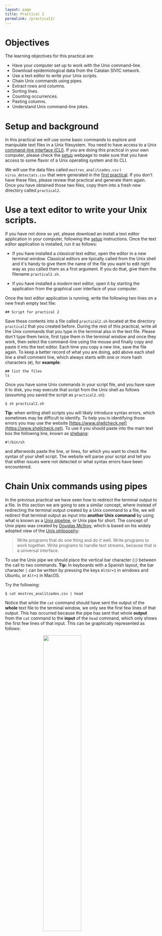 ```yaml
---
layout: page
title: Practical 2
permalink: /practical2/
---
```


# Objectives

The learning objectives for this practical are:

 * Have your computer set up to work with the Unix command-line.
 * Download epidemiological data from the Catalan SIVIC network.
 * Use a text editor to write your Unix scripts.
 * Chain Unix commands using pipes.
 * Extract rows and columns.
 * Sorting lines.
 * Counting occurrences.
 * Pasting columns.
 * Understand Unix command-line jokes.

# Setup and background

In this practical we will use some basic commands to explore and manipulate text
files in a Unix filesystem. You need to have access to a Unix
[command-line interface (CLI)](https://en.wikipedia.org/wiki/Command-line_interface).
If you are doing this practical in your own computer, please check the
[setup](/setup/) webpage to make sure that you have access to some flavor of a
Unix operating system and its CLI.

We will use the data files called `mostres_analitzades.csv` i
`virus_detectats.csv` that were generated in the
[first practical](/practical1/). If you don't have these files, please review
that practical and generate them again. Once you have obtained those two files,
copy them into a fresh new directory called `practical2`.

# Use a text editor to write your Unix scripts.

If you have not done so yet, please download an install a text editor application
in your computer, following the [setup](/setup#text-editor/) instructions. Once
the text editor application is installed, run it as follows:

  * If you have installed a _classical_ text editor, open the editor in a new
    terminal window. Classical editors are tipically called from the Unix shell
    and it's handy to give them the name of the file you want to edit right way
    as you called them as a first argument. If you do that, give them the
    filename `practical2.sh`.

  * If you have installed a _modern_ text editor, open it by starting the
    application from the graphical user interface of your computer.

Once the text editor application is running, write the following two lines on a new
fresh empty text file:

```
## Script for practical 2

```

Save these contents into a file called `practical2.sh` located at the directory
`practical2` that you created before. During the rest of this practical, write
all the Unix commands that you type in the terminal also in the text file.
Please don't type them twice, first type them in the terminal window and once
they work, then select the command-line using the mouse and finally copy and
paste it into the text editor. Each time you copy a new line, save the file
again. To keep a better record of what you are doing, add above each shell line
a shell comment line, which always starts with one or more hash characters
(`#`), for **example**:

```
## list the files
ls
```

Once you have some Unix commands in your script file, and you have save it to
disk, you may execute that script from the Unix shell as follows (assuming you
saved the script as `practical2.sh`):

```
$ sh practical2.sh
```

**Tip:** when writing shell scripts you will likely introduce syntax errors,
which sometimes may be difficult to identify. To help you in identifying those
errors you may use the website [https://www.shellcheck.net](https://www.shellcheck.net).
To use it you should paste into the main text box the following line, known as
[shebang](https://en.wikipedia.org/wiki/Shebang_%28Unix%29):

```
#!/bin/sh
```

and afterwords paste the line, or lines, for which you want to check
the syntax of your shell script. The website will parse your script
and tell you that either issues were not detected or what syntax errors
have been encountered.

# Chain Unix commands using pipes

In the previous practical we have seen how to redirect the terminal output
to a file. In this section we are going to see a similar concept, where instead
of redirecting the terminal output created by a Unix command to a file, we
will redirect that terminal output as input into **another Unix command** by
using what is known as a
[Unix pipeline](https://en.wikipedia.org/wiki/Pipeline_%28Unix%29), or Unix pipe
for short. The concept of Unix pipes was created by
[Douglas McIlroy](https://en.wikipedia.org/wiki/Douglas_McIlroy), which is
based on his widely adopted view of the
[Unix philosophy](https://en.wikipedia.org/wiki/Unix_philosophy):

> Write programs that do one thing and do it well. Write programs to work
> together. Write programs to handle text streams, because that is a universal
> interface.

To use the Unix pipe we should place the vertical bar character (`|`) between
the call to two commands. **Tip:** In keyboards with a Spanish layout, the
bar character `|` can be written by pressing the keys `AltGr+1` in windows and
Ubuntu, or `Alt+1` in MacOS.

Try the following:

```
$ cat mostres_analitzades.csv | head
```

Notice that while the `cat` command should have sent the output of the
**whole** text file to the terminal window, we only see the first few lines of
that output. This has occurred because the pipe has sent that whole **output**
from the `cat` command to the **input** of the `head` command, which only shows
the first few lines of that input. This can be graphically represented as
follows:

<img src="singlepipe.png" style="display: block; margin-left: auto; margin-right: auto; width: 50%; height: auto;">

# Extract rows and columns

Text files such as CSV files have a matrix layout with rows corresponding to
lines and columns to values separated by some delimiter character, which is a
comma (`,`) in the case of the previous file `mostres_analitzades.csv`. Because
of its matrix layout, a CSV file can be always opened by any spreadsheet
software, such as Microsoft Excel; see image below.

<img src="ExcelCSV.png" style="display: block; margin-left: auto; margin-right: auto; width: 80%; height: auto;">

However, there are at least two circumstances in which working with CSV files
from the Unix command-line is preferable to do it from a spreadsheet software
such as Microsoft Excel:

  1. Spreadsheet software will always attempt to load the whole data into main
  memory. This may become prohibitive when having tens of thousands of rows,
  which is common for data with molecular-level measurements from high-thoughput
  instruments.
  2. Every spreadsheet software uses its own format to store the data, which
  makes it prone to
  [digital obsolescence](https://en.wikipedia.org/wiki/Digital_obsolescence),
  the fact that old software required to open a file is no longer available.
  CSV files, and text files in general, can never become obsolete because their
  format does not depend on any specific software to be read or written.

Additionally, the misuse of Microsoft Excel has caused multiple problems with
important consequences in loss of monetary and human-time resources, such as the
[loss in 2020 of COVID19-test results in England](https://www.theguardian.com/politics/2020/oct/05/how-excel-may-have-caused-loss-of-16000-covid-tests-in-england)
or the [misspelling of gene names stored in Excel files as supplementary information to scientific articles](https://doi.org/10.1038/d41586-021-02211-4).

Here we will learn to do two common operations on data organized in a matrix
layout: extract rows (lines) and extract columns (delimiter-separated values).
To extract rows from a text file in Unix we will use the command `grep`, which
requires two pieces of information:

```
$ grep pattern filename
```
where `pattern` is the text that we expect to match to the lines we want to
extract, while `filename` is the name of the file from which we want to extract
the lines matching the pattern. Note that `pattern` can be something
sophisticated such as a
[regular expression](https://en.wikipedia.org/wiki/Regular_expression) (not
covered in this practical) and `filename` can be ommitted when we want `grep`
to read input from a pipe.

For instance, the column `nom_regio` in the file `mostres_analitzades.csv`
stores the name of the Catalan area to which the data in the row corresponds to.
Let's say we want to extract the rows for the data derived from the area of
Barcelona into a separate file called `mostres_analitzades_bcn.csv`.

```
$ grep BARCELONA mostres_analitzades.csv > mostres_analitzades_bcn.csv
```
Now, repeat the command but this time extracting the rows corresponding to the
data derived from the area of Lleida into another file called
`mostres_analitzades_lleida.csv`.

**Note:** note that `grep` has worked well for this particular task because any
other column in the data that was using the terms `BARCELONA` or `LLEIDA`, had
those terms also in the column `nom_regio`. The `grep` command **doesn't know
about columns**, it only finds matches of a pattern in lines, reporting the
lines that match the pattern. You can also ask `grep` to report the lines that
**do not** match the pattern by using the option `-v`.

Try to extract rows from the file `mostres_analitzades.csv` with data
corresponding to women between 20 and 24 years of age into a new file
called `mostres_analitzades_dones20a24.csv`. If you are unsure how to dump
the output into a new file, please check
[this section](https://funcompbio.github.io/practical1/#redirect-terminal-output-to-a-file)
from the previous practical. **Tip:** when the pattern consists of more than
one word, or includes punctuation characters, you should enclose the pattern
between two quote characters, e.g., `'something like this'`.

**Warning:** when using the terminal output redirection mechanism (`>`) you
should **never use as output filename, the filename that is being used as
input in the same command line**, because that would lead to overwriting the
input file and ending with a corrupted output or without output at all.

Extracting columns can be done using the Unix command `cut`, which in the case
of CSV files also requires specifying the options `-d` and `-f`:

```
$ cut -d 'delimiter' -f field filename
```
The option `-d` allows us to specify a
[delimiter character](https://en.wikipedia.org/wiki/Delimiter), which by
default is the [TAB character](https://en.wikipedia.org/wiki/Tab_key) and
should be always specified between single quotes (e.g., `','`). The option `-f`
allows us to specify the columns, also known as
[fields](https://en.wikipedia.org/wiki/Data_field) in this context. For
instance, let's say we want to extract the column of the CSV file
`mostres_analitzades.csv` corresponding to the number of positive cases at each
week. First, we should identify which position has this column in the first line:

```
$ head -n1 mostres_analitzades.csv
setmana_epidemiologica,any,data_inici,data_final,codi_regio,nom_regio,codi_ambit,nom_ambit,sexe,grup_edat,index_socioeconomic,total,positiu
```
where we have used the option `-n1` to force `head` to show only the first line
of the file. Then, starting from 1, we should figure out that the column called
`positiu` is number 13 and taking into account that this file uses the comma
(`,`) as field separator, we should write the following command-line to extract
that column:

```
$ cut -d ',' -f 13 mostres_analitzades.csv | head
```

Now let's say we want to extract this column from the Barcelona subset of the
data. We could either run the previous command on the file we created before:

```
$ cut -d ',' -f 13 mostres_analitzades_bcn.csv | head
```
or had we not generated that file, we could have done it from the original data
file using two pipes, as follows:

```
$ grep BARCELONA mostres_analitzades.csv | cut -d ',' -f 13 | head
```
Note that in both cases the output is identical.

# Sort rows

Unix provides a command called `sort` to order rows of a file in a number of
ways. By default, it sorts rows in increasing alphabetical order. Note for
instance that in the `mostres_analitzades.csv` file, the first column
`setmana_epidemiologica` contains the week of the year in which the values
for the corresponding row were obtained. However, if we directly sort the file
with the default regime of `sort`, we will not see at the beginning of the data
the first week of the year, nor the last week at the end. Try the following:

```
sort mostres_analitzades.csv | head
sort mostres_analitzades.csv | tail
```

Try now using the option `-n`, which forces `sort` to output the lines in
numerical order instead of the alphabetical one and compare the result with the
previous one:

```
sort -n mostres_analitzades.csv | head
sort -n mostres_analitzades.csv | tail
```

**Note:** an important feature of the `sort` command, and of most of the Unix
commands, is that it leaves the input file **intact**. The `sort` command merely
shows us the _ordered version_ of the input file on the screen. It **does not
alter the input file**.

**Exercise:** generate an alphabetically increasing ordered version of the file 
`mostres_analitzades.csv` and store it under the file name
`mostres_analitzades_ordenat.csv`.

# Remove consecutive duplicated lines

The Unix command `uniq` **removes consecutive duplicated lines**. This command
is mostly useful in combination with the previous two commands that can be used
to extract a column and sort it alphabetically, because that operation will
allow us to output identical values together. Let's see this working with the
following example on the file `mostres_analitzades.csv`, try to understand what
is each command line doing:

```
$ cut -d ',' -f 6 mostres_analitzades.csv | head
nom_regio
CATALUNYA CENTRAL
GIRONA
BARCELONA
BARCELONA
BARCELONA
CAMP DE TARRAGONA
BARCELONA
BARCELONA
BARCELONA
$ cut -d ',' -f 6 mostres_analitzades.csv | sort | head
ALT PIRINEU I ARAN
ALT PIRINEU I ARAN
ALT PIRINEU I ARAN
ALT PIRINEU I ARAN
ALT PIRINEU I ARAN
ALT PIRINEU I ARAN
ALT PIRINEU I ARAN
ALT PIRINEU I ARAN
ALT PIRINEU I ARAN
ALT PIRINEU I ARAN
$ cut -d ',' -f 6 mostres_analitzades.csv | sort | uniq
ALT PIRINEU I ARAN
BARCELONA
CAMP DE TARRAGONA
CATALUNYA CENTRAL
GIRONA
LLEIDA
No disponible
nom_regio
TERRES DE L'EBRE
```

# Count consecutive occurrences

In the previous practical, we have seen the command `wc`, which can be employed
to count the lines of a text file. Here we will see that the command `uniq` with
its option `-c`, can be used to count **consecutively repeated** lines. This is
useful to count occurrences of interest in a file. For instance, let's say we
want to count the number of different occurrences of positive cases in the file
`mostres_analitzades.csv`, i.e., how many lines (weeks) reported 0 positive cases,
how many reported 1, how many reported 2, etc. We need to extract the positive
column (13), sort it and apply the `uniq -c` command (results below from data
downloaded on October 3rd, 2023):

```
$ cut -f 13 -d ',' mostres_analitzades.csv | sort | uniq -c
   3908 0
   8311 1
   1806 2
    443 3
    102 4
     30 5
      9 6
      2 8
      1 9
      1 positiu
```
Let's say we want to see the most frequent occurrences first. We would need then
to sort the previous output numerically (option `-n`) and from largest to
smallest (option `-r`), as follows:

```
$ cut -f 13 -d ',' mostres_analitzades.csv | sort | uniq -c | sort -n -r
   8311 1
   3908 0
   1806 2
    443 3
    102 4
     30 5
      9 6
      2 8
      1 positiu
      1 9
```
So the most frequent reported positive figure was 1 in 8211 weeks (lines in the
CSV file), the second most frequent one was 0 positives in 3827 lines, and so
on. We can also tell `sort` to order that output by the second column using the
option `-k`, which would give us the whole ordered frequency distribution of
positives:

```
$ cut -f 13 -d ',' mostres_analitzades.csv | sort | uniq -c | sort -n -k 2 
      1 positiu
   3908 0
   8311 1
   1806 2
    443 3
    102 4
     30 5
      9 6
      2 8
      1 9
```

# Paste columns

The Unix command `paste` allows us to paste in parallel lines of given files
using a `TAB` as delimiter character by default, which can be changed with the
option `-d`. For instance, see what happens when extract two columns from the
CSV file and paste them again:
```
$ cut -d ',' -f 1 mostres_analitzades.csv > mostres_analitzades_setmana.csv
$ cut -d ',' -f 13 mostres_analitzades.csv > mostres_analitzades_positiu.csv
$ paste mostres_analitzades_setmana.csv mostres_analitzades_positiu.csv | head
setmana_epidemiologica	positiu
19	0
25	1
19	1
19	2
20	1
20	1
25	1
20	1
20	1
```

# Exercises

Using the Unix commands we have learned in this practical, try to answer the
questions below about the downloaded SIVIC data. Try to edit a shell script
for each question under the filename, for instance, `question1.sh`,
`question2.sh`, etc., and execute it from the shell as, for instance:

```
$ sh question1.sh
```

### Question 1

One of the previous commands revealed a value called `No disponible`, which
suggests that some of the weeks in the two SIVIC data files, may contain the
so-called
[missing values](https://en.wikipedia.org/wiki/Missing_data). Calculate how
many weeks do we have in each of the two SIVIC data files,
`mostres_analitzades.csv` and `virus_detectats.csv`, excluding those with
missing values. (answer: 14565 for `mostres_analitzades.csv` and 13731 for
`virus_detectats.csv`, for the data downloaded on October 3rd, 2023)

### Question 2

Which was the highest number of positives in the file `mostres_analitzades.csv`
in the data from the last week of 2022? (answer: 4 for the data downloaded
on October 3rd, 2023)

### Question 3

Using the file `virus_detectats.csv`, figure out how many different viruses
are being tested by the SIVIC system. (answer: 10 for the data downloaded
on October 3rd, 2023)

### Question 4

Using the file `mostres_analitzades.csv`, build a ranking of the data by the
number of positives cases, from highest to lowest, found in the area of Lleida
in 2022, among men between 40 and 44 years of age, showing only the week number,
initial and end date, and number of positives. For the data downloaded on
October 3rd, 2023, the top of the ranking should look like this:

```
46,14/11/2022,20/11/2022,5
47,21/11/2022,27/11/2022,2
40,03/10/2022,09/10/2022,2
51,19/12/2022,25/12/2022,1
50,12/12/2022,18/12/2022,1
48,28/11/2022,04/12/2022,1
46,14/11/2022,20/11/2022,1
45,07/11/2022,13/11/2022,1
45,07/11/2022,13/11/2022,1
41,10/10/2022,16/10/2022,1
```

<!--
$ grep LLEIDA mostres_analitzades.csv | grep 2022 | grep 'Home,40 a 44' | sort -t ',' -k 13 -nr | cut -d ',' -f 1,3,4,13 | head
-->

### Question 5

Generate the ranking from the previous question replacing the area of Lleida by
the area of Girona and compare the top of those two rankings, side by side. For
the data downloaded on October 3rd, 2023, that comparison should look as follows,
with the data from Lleida on the left and from Girona on the right:

```
46,14/11/2022,20/11/2022,5	22,30/05/2022,05/06/2022,3
47,21/11/2022,27/11/2022,2	50,12/12/2022,18/12/2022,2
40,03/10/2022,09/10/2022,2	42,17/10/2022,23/10/2022,2
51,19/12/2022,25/12/2022,1	39,26/09/2022,02/10/2022,2
50,12/12/2022,18/12/2022,1	52,26/12/2022,01/01/2023,1
48,28/11/2022,04/12/2022,1	51,19/12/2022,25/12/2022,1
46,14/11/2022,20/11/2022,1	49,05/12/2022,11/12/2022,1
45,07/11/2022,13/11/2022,1	46,14/11/2022,20/11/2022,1
45,07/11/2022,13/11/2022,1	45,07/11/2022,13/11/2022,1
41,10/10/2022,16/10/2022,1	40,03/10/2022,09/10/2022,1
```

We can observe that both areas had the larger occurrence of positives cases
around the same weeks of the year, except for the 22nd week in Girona.

### Question 6

Can you understand the following Unix command-line jokes?

<img style="float:left; margin-left:40px;" src="Unix_cat_joke.jpg" height=250/>

<img style="float:right; margin-right:40px;" src="Unix_upkey_joke.jpg" height=250/>
